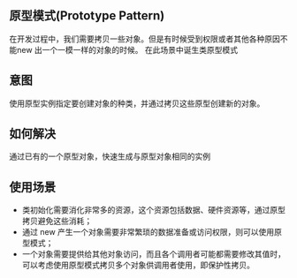 ## 原型模式(Prototype Pattern)
在开发过程中，我们需要拷贝一些对象。但是有时候受到权限或者其他各种原因不能new 出一个一模一样的对象的时候。
在此场景中诞生类原型模式

## 意图
使用原型实例指定要创建对象的种类，并通过拷贝这些原型创建新的对象。

## 如何解决
通过已有的一个原型对象，快速生成与原型对象相同的实例

## 使用场景
- 类初始化需要消化非常多的资源，这个资源包括数据、硬件资源等，通过原型拷贝避免这些消耗；
- 通过 new 产生一个对象需要非常繁琐的数据准备或访问权限，则可以使用原型模式；
- 一个对象需要提供给其他对象访问，而且各个调用者可能都需要修改其值时，可以考虑使用原型模式拷贝多个对象供调用者使用，即保护性拷贝。
 

